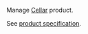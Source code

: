 Manage [Cellar](https://www.clever.cloud/developers/doc/addons/cellar/) product.

See [product specification](https://www.clever.cloud/developers/doc/addons/cellar/).
